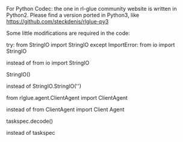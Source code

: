 For Python Codec: the one in rl-glue community website is written in Python2. Please find a version ported in Python3, like https://github.com/steckdenis/rlglue-py3

Some little modifications are required in the code:

try:
    from StringIO import StringIO
except ImportError:
    from io import StringIO

instead of from io import StringIO

StringIO()

instead of StringIO.StringIO('')

from rlglue.agent.ClientAgent import ClientAgent

instead of from ClientAgent import Client Agent

taskspec.decode()

instead of taskspec